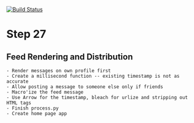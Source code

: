[![Build Status](https://travis-ci.com/jorge-3/flaskbook.svg?token=CpgTPHGMFe4PoRnkeQqo&branch=master)](https://travis-ci.com/jorge-3/flaskbook)

# Step 27
    
## Feed Rendering and Distribution
    - Render messages on own profile first
    - Create a millisecond function -- existing timestamp is not as accurate
    - Allow posting a message to someone else only if friends
    - Macro'ize the feed message
    - Use Arrow for the timestamp, bleach for urlize and stripping out HTML tags
    - Finish process.py
    - Create home page app
